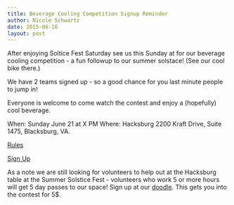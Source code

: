 ```yaml
---
title: Beverage Cooling Competition Signup Reminder
author: Nicole Schwartz
date: 2015-06-16
layout: post
---
```

After enjoying Soltice Fest Saturday see us this Sunday at for our beverage cooling competition - a fun followup to our summer solstace! (See our cool bike there.)

We have 2 teams signed up - so a good chance for you last minute people to jump in!

Everyone is welcome to come watch the contest and enjoy a (hopefully) cool beverage.

When: Sunday June 21 at X PM
Where: Hacksburg 2200 Kraft Drive, Suite 1475, Blacksburg, VA. 

[Rules](http://wiki.hacksburg.org/beverage_cooling_competition)

[Sign Up](https://docs.google.com/forms/d/1pZsR5yCmt3hbYEpzOu1gAOpp4V7nXcZMCEOnS6wvZG4/viewform)

As a note we are still looking for volunteers to help out at the Hacksburg table at the Summer Solstice Fest - volunteers who work 5 or more hours will get 5 day passes to our space! Sign up at our [doodle](http://doodle.com/9r642p2cwcedy25n#table). This gets you into the contest for 5$.
